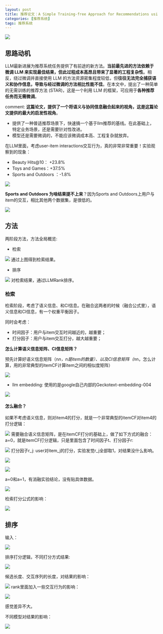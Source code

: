 ```yaml
---
layout: post
title: 推荐论文：A Simple Training-free Approach for Recommendations using LLM
categories: [推荐系统]
tags: 推荐系统
---
```



![](http://yongyuan.name/imgs/posts/star_1.png)

## 思路动机

LLM最新进展为推荐系统任务提供了有前途的新方法。**当前最先进的方法依赖于微调 LLM 来实现最佳结果，但此过程成本高昂且带来了显著的工程复杂性**。相反，绕过微调并直接使用 LLM 的方法资源密集程度较低，但**往往无法完全捕获语义和协作信息，导致与经过微调的方法相比性能不佳**。在本文中，提出了一种简单的无需训练的推荐方法 (STAR)，这是一个利用 LLM 的框架，可应用于**各种推荐任务而无需微调**。

comment: **这篇论文，提供了一个将语义与协同信息融合起来的视角，这是这篇论文提供的最大的启发性视角**。

- 提供了一种普适推荐场景下，快速搞一个基于llm推荐的基线。在此基础上，特定业务场景，还是需要针对性改进。
- 模型还是需要微调的，不能应该微调成本高、工程复杂就放弃。

在LLM里面，考虑user-item interactions交互行为，真的非常非常重要！实验观察到的现象：

- Beauty Hits@10： +23.8%
- Toys and Games：+37.5% 
- Sports and Outdoors ：-1.8%

![](http://yongyuan.name/imgs/posts/star_2.png)

**Sports and Outdoors 为啥结果提不上来**？因为Sports and Outdoors上用户与item的交互，相比其他两个数据集，是很低的。

![](http://yongyuan.name/imgs/posts/star_3.png)

## 方法

两阶段方法，方法全局概览:

- 检索

![](http://yongyuan.name/imgs/posts/star_4.png)
通过上图得到检索结果。

- 排序

![](http://yongyuan.name/imgs/posts/star_5.png)
对检索结果，通过LLMRank排序。

### 检索

检索阶段，考虑了语义信息、和CI信息。在融合这两者的时候（融合公式里），语义信息和CI信息，有一个权重平衡因子。

同时会考虑：

- 时间因子：用户与item交互时间越近的，越重要；
- 打分因子：用户与item交互打分，越大越重要；

**怎么计算语义信息矩阵、CI信息矩阵？**

预先计算好语义信息矩阵（n*n，n是item的数量）、以及CI信息矩阵（n*n，怎么计算，用的非常典型的itemCF计算item之间的相似度矩阵）

![](http://yongyuan.name/imgs/posts/star_6.png)

- llm embedding: 使用的是google自己内部的Geckotext-embedding-004

![](http://yongyuan.name/imgs/posts/star_7.png)

#### 怎么融合？

如果不考虑语义信息，则对item4的打分，就是一个非常典型的itemCF对item4的打分逻辑：

![](http://yongyuan.name/imgs/posts/star_8.png)
需要融合语义信息矩阵，是在itemCF打分的基础上，做了如下方式的融合：a=0，就是itemCF打分逻辑，只是里面包含了时间因子t、打分因子r:

![](http://yongyuan.name/imgs/posts/star_9.png)
打分因子r_j: user对item_j的打分，实验发觉r_j全部取1，对结果没什么影响。

![](http://yongyuan.name/imgs/posts/star_10.png)

![](http://yongyuan.name/imgs/posts/star_14.png)

a=0和a=1，有消融实验结论，没有贴具体数据。

![](http://yongyuan.name/imgs/posts/star_15.png)

检索打分公式的影响：

![](http://yongyuan.name/imgs/posts/star_16.png)

## 排序

输入：

![](http://yongyuan.name/imgs/posts/star_rank_1.jpg)
 
排序打分逻辑，不同打分方式结果:

![](http://yongyuan.name/imgs/posts/star_rank_2.png)

候选长度、交互序列的长度，对结果的影响：

![](http://yongyuan.name/imgs/posts/star_rank_3.png)
rank里面加入一些交互行为的影响：

![](http://yongyuan.name/imgs/posts/star_rank_4.png)

感觉差异不大。

不同模型对结果的影响：

![](http://yongyuan.name/imgs/posts/star_rank_5.png)
